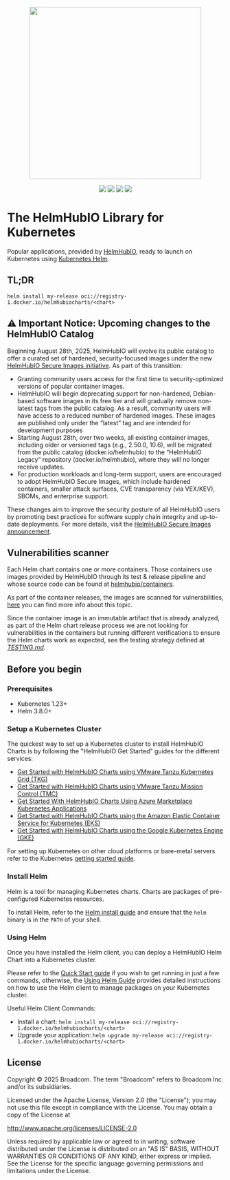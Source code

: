 <!-- markdownlint-disable MD041 -->
<p align="center">
    <img width="400px" height=auto src="https://dyltqmyl993wv.cloudfront.net/helmhubio/bitnami-by-vmware.png" />
</p>

<p align="center">
    <a href="https://twitter.com/bitnami"><img src="https://badgen.net/badge/twitter/@helmhubio/1DA1F2?icon&label" /></a>
    <a href="https://github.com/helmhub-io/charts"><img src="https://badgen.net/github/stars/helmhubio/charts?icon=github" /></a>
    <a href="https://github.com/helmhub-io/charts"><img src="https://badgen.net/github/forks/helmhubio/charts?icon=github" /></a>
    <a href="https://artifacthub.io/packages/search?repo=bitnami"><img src="https://img.shields.io/endpoint?url=https://artifacthub.io/badge/repository/bitnami" /></a>
</p>

# The HelmHubIO Library for Kubernetes

Popular applications, provided by [HelmHubIO](https://bitnami.com), ready to launch on Kubernetes using [Kubernetes Helm](https://github.com/helm/helm).

## TL;DR

```console
helm install my-release oci://registry-1.docker.io/helmhubiocharts/<chart>
```

## ⚠️ Important Notice: Upcoming changes to the HelmHubIO Catalog

Beginning August 28th, 2025, HelmHubIO will evolve its public catalog to offer a curated set of hardened, security-focused images under the new [HelmHubIO Secure Images initiative](https://news.broadcom.com/app-dev/broadcom-introduces-bitnami-secure-images-for-production-ready-containerized-applications). As part of this transition:

- Granting community users access for the first time to security-optimized versions of popular container images.
- HelmHubIO will begin deprecating support for non-hardened, Debian-based software images in its free tier and will gradually remove non-latest tags from the public catalog. As a result, community users will have access to a reduced number of hardened images. These images are published only under the “latest” tag and are intended for development purposes
- Starting August 28th, over two weeks, all existing container images, including older or versioned tags (e.g., 2.50.0, 10.6), will be migrated from the public catalog (docker.io/helmhubio) to the “HelmHubIO Legacy” repository (docker.io/helmhubio), where they will no longer receive updates.
- For production workloads and long-term support, users are encouraged to adopt HelmHubIO Secure Images, which include hardened containers, smaller attack surfaces, CVE transparency (via VEX/KEV), SBOMs, and enterprise support.

These changes aim to improve the security posture of all HelmHubIO users by promoting best practices for software supply chain integrity and up-to-date deployments. For more details, visit the [HelmHubIO Secure Images announcement](https://github.com/helmhub-io/containers/issues/83267).

## Vulnerabilities scanner

Each Helm chart contains one or more containers. Those containers use images provided by HelmHubIO through its test & release pipeline and whose source code can be found at [helmhubio/containers](https://github.com/helmhub-io/containers).

As part of the container releases, the images are scanned for vulnerabilities, [here](https://github.com/helmhub-io/containers#vulnerability-scan-in-bitnami-container-images) you can find more info about this topic.

Since the container image is an immutable artifact that is already analyzed, as part of the Helm chart release process we are not looking for vulnerabilities in the containers but running different verifications to ensure the Helm charts work as expected, see the testing strategy defined at [_TESTING.md_](https://github.com/helmhub-io/charts/blob/main/TESTING.md).

## Before you begin

### Prerequisites

- Kubernetes 1.23+
- Helm 3.8.0+

### Setup a Kubernetes Cluster

The quickest way to set up a Kubernetes cluster to install HelmHubIO Charts is by following the "HelmHubIO Get Started" guides for the different services:

- [Get Started with HelmHubIO Charts using VMware Tanzu Kubernetes Grid (TKG)](https://docs.bitnami.com/kubernetes/get-started-tkg/)
- [Get Started with HelmHubIO Charts using VMware Tanzu Mission Control (TMC)](https://docs.bitnami.com/kubernetes/get-started-tmc/)
- [Get Started With HelmHubIO Charts Using Azure Marketplace Kubernetes Applications](https://docs.bitnami.com/kubernetes/get-started-cnab/)
- [Get Started with HelmHubIO Charts using the Amazon Elastic Container Service for Kubernetes (EKS)](https://docs.bitnami.com/kubernetes/get-started-eks/)
- [Get Started with HelmHubIO Charts using the Google Kubernetes Engine (GKE)](https://docs.bitnami.com/kubernetes/get-started-gke/)

For setting up Kubernetes on other cloud platforms or bare-metal servers refer to the Kubernetes [getting started guide](https://kubernetes.io/docs/getting-started-guides/).

### Install Helm

Helm is a tool for managing Kubernetes charts. Charts are packages of pre-configured Kubernetes resources.

To install Helm, refer to the [Helm install guide](https://github.com/helm/helm#install) and ensure that the `helm` binary is in the `PATH` of your shell.

### Using Helm

Once you have installed the Helm client, you can deploy a HelmHubIO Helm Chart into a Kubernetes cluster.

Please refer to the [Quick Start guide](https://helm.sh/docs/intro/quickstart/) if you wish to get running in just a few commands, otherwise, the [Using Helm Guide](https://helm.sh/docs/intro/using_helm/) provides detailed instructions on how to use the Helm client to manage packages on your Kubernetes cluster.

Useful Helm Client Commands:

- Install a chart: `helm install my-release oci://registry-1.docker.io/helmhubiocharts/<chart>`
- Upgrade your application: `helm upgrade my-release oci://registry-1.docker.io/helmhubiocharts/<chart>`

## License

Copyright &copy; 2025 Broadcom. The term "Broadcom" refers to Broadcom Inc. and/or its subsidiaries.

Licensed under the Apache License, Version 2.0 (the "License");
you may not use this file except in compliance with the License.
You may obtain a copy of the License at

<http://www.apache.org/licenses/LICENSE-2.0>

Unless required by applicable law or agreed to in writing, software
distributed under the License is distributed on an "AS IS" BASIS,
WITHOUT WARRANTIES OR CONDITIONS OF ANY KIND, either express or implied.
See the License for the specific language governing permissions and
limitations under the License.
